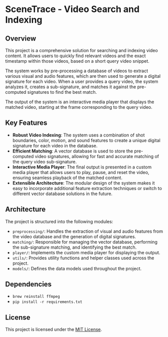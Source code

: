 # SceneTrace - Video Search and Indexing

## Overview
This project is a comprehensive solution for searching and indexing video content. It allows users to quickly find relevant videos and the exact timestamp within those videos, based on a short query video snippet.

The system works by pre-processing a database of videos to extract various visual and audio features, which are then used to generate a digital signature for each video. When a user provides a query video, the system analyzes it, creates a sub-signature, and matches it against the pre-computed signatures to find the best match.

The output of the system is an interactive media player that displays the matched video, starting at the frame corresponding to the query video.

## Key Features
- **Robust Video Indexing**: The system uses a combination of shot boundaries, color, motion, and sound features to create a unique digital signature for each video in the database.
- **Efficient Matching**: A vector database is used to store the pre-computed video signatures, allowing for fast and accurate matching of the query video sub-signature.
- **Interactive Media Player**: The final output is presented in a custom media player that allows users to play, pause, and reset the video, ensuring seamless playback of the matched content.
- **Extensible Architecture**: The modular design of the system makes it easy to incorporate additional feature extraction techniques or switch to different vector database solutions in the future.

## Architecture
The project is structured into the following modules:

- `preprocessing/`: Handles the extraction of visual and audio features from the video database and the generation of digital signatures.
- `matching/`: Responsible for managing the vector database, performing the sub-signature matching, and identifying the best match.
- `player/`: Implements the custom media player for displaying the output.
- `utils/`: Provides utility functions and helper classes used across the project.
- `models/`: Defines the data models used throughout the project.

## Dependencies

- `brew reinstall ffmpeg`
- `pip install -r requirements.txt`

## License
This project is licensed under the [MIT License](LICENSE).